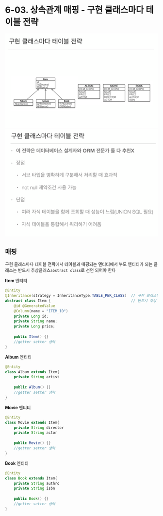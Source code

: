 # 6-03. 상속관계 매핑 - 구현 클래스마다 테이블 전략

![.](./img/1.png)
![.](./img/2.png)

## 매핑
구현 클래스마다 테이블 전략에서 테이블과 매핑되는 엔티티에서 부모 엔티티가 되는 클래스는 반드시 추상클래스`abstract class`로 선언 되어야 한다  

**Item** 엔티티
```java
@Entity
@Inheritance(strategy = InheritanceType.TABLE_PER_CLASS)  // 구현 클래스마다 테이블 전략 사용 설정
abstract class Item {                                     // 반드시 추상 클래스로 구현되어 있어야 함
    @id @GeneratedValue
    @Column(name = "ITEM_ID")
    private Long id;
    private String name;
    private Long price;
    
    public Item() {}
    //getter setter 생략
}
```
**Album** 엔티티

```java
@Entity
class Album extends Item{
    private String artist

    public Album() {}
    //getter setter 생략
} 
```

**Movie** 엔티티

```java
@Entity
class Movie extends Item{
    private String director
    private String actor

    public Movie() {}
    //getter setter 생략
} 
```

**Book** 엔티티

```java
@Entity
class Book extends Item{
    private String authro
    private String isbn

    public Book() {}
    //getter setter 생략
} 
```